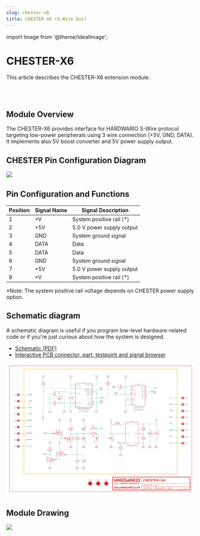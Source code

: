 ```yaml
---
slug: chester-x6
title: CHESTER-X6 (S-Wire bus)
---
```

import Image from '@theme/IdealImage';

# CHESTER-X6

This article describes the CHESTER-X6 extension module.

<div class="container">
  <div class="row">
    <div class="col col--4">
      <div><Image img={require('./chester-x6-top.png')} /></div>
    </div>
    <div class="col col--10">
    </div>
  </div>
</div>
<br />

## Module Overview
The CHESTER-X6 provides interface for HARDWARIO S-Wire protocol targeting low-power peripherals using 3 wire connection (+5V, GND, DATA). It implements also 5V boost converter and 5V power supply output.

## CHESTER Pin Configuration Diagram

![](tb-chester-x6.png)

## Pin Configuration and Functions

| Position | Signal Name | Signal Description        |
| -------- | ----------- | ------------------------- |
| 1        | +V          | System positive rail (*)  |
| 2        | +5V         | 5.0 V power supply output |
| 3        | GND         | System ground signal      |
| 4        | DATA        | Data                      |
| 5        | DATA        | Data                      |
| 6        | GND         | System ground signal      |
| 7        | +5V         | 5.0 V power supply output |
| 8        | +V          | System positive rail (*)  |

*Note: The system positive rail voltage depends on CHESTER power supply option.

## Schematic diagram

A schematic diagram is useful if you program low-level hardware-related code or if you're just curious about how the system is designed.

- [Schematic (PDF)](schematics/hio-chester-x6-r1.0.pdf)
- [Interactive PCB connector, part, testpoint and signal browser](pathname:///download/ibom/hio-chester-x6-r1.0.html)

![](schematics/hio-chester-x6-r1.0-1.png)

## Module Drawing

![](pc-chester-x6.png)
